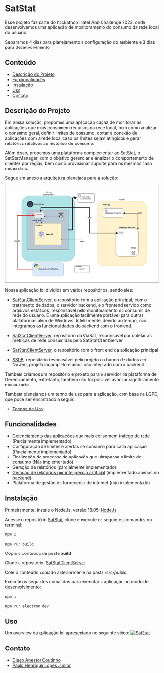 # SatStat

Esse projeto faz parte do hackathon Inatel App Challenge 2023, onde desenvolvemos uma aplicação de monitoramento do consumo da rede local do usuário.

Separamos 4 dias para planejamento e configuração do ambiente e 3 dias para desenvolvimento

## Conteúdo

- [Descrição do Projeto](#descrição-do-projeto)
- [Funcionalidades](#funcionalidades)
- [Instalação](#instalação)
- [Uso](#uso)
- [Contato](#contato)

## Descrição do Projeto

Em nossa solução, propomos uma aplicação capaz de monitorar as aplicações que mais consomem recursos na rede local, bem como analizar o consumo geral, definir limites de consumo, cortar a conexão de aplicações com a rede local caso os limites sejam atingidos e gerar relatórios relativos ao histórico de consumo.

Além disso, propomos uma plataforma complementar ao SatStat, o SatStatManager, com o objetivo gerenciar e analizar o comportamento de clientes por região, bem como provisionar suporte para os mesmos caso necessário.

Segue em anexo a arquitetura planejada para a solução:

![Arquitetura da Solução](/profile/docs/architecture.jpg)

Nossa aplicação foi dividida em vários repositórios, sendo eles:

- [SatStatClientServer](https://github.com/SatStat/SatStatClientServer), o repositório com a aplicação principal, com o tratamento de dados, o servidor backend, e o frontend servido como arquivos estáticos, responsável pelo monitoramento do consumo de rede do usuário. É uma aplicação facilmente portável para outras plataformas além de Windows. Infelizmente, devido ao tempo, não integramos as funcionalidades do backend com o frontend.

- [SatStatClientServer](https://github.com/SatStat/Viasat-NetworkTrafficMeter), repositório da ViaSat, responsável por coletar as métricas de rede consumidas pelo SatStatClientServer

- [SatStatClientServer](https://github.com/SatStat/SatStat), o repositório com o front end da aplicação principal

- [SSDB](https://github.com/SatStat/SSDB), repositório responsável pelo projeto do banco de dados em Nuvem, projeto incompleto e ainda não integrado com o backend

Também criamos um repositório e projeto para o servidor da plataforma de Gerenciamento, entretanto, também não foi possível avançar significamente nessa parte

Também planejamos um termo de uso para a aplicação, com base na LGPD, que pode ser encontrado a seguir:

- [Termos de Uso](/profile/docs/lgpd.md)

## Funcionalidades

- Gerenciamento das aplicações que mais consomem tráfego de rede (Parcialmente implementado)
- Configuração de limites e alertas de consumo para cada aplicação (Parcialmente implementado)
- Finalização do processo da aplicação que ultrapassa o limite de consumo (Não implementado)
- Geração de relatórios (parcialmente implementado)
- [Geração de relatórios por inteligência artificial](https://github.com/SatStat/SatStatClientServer/tree/naturalLenguage) (implementado apenas no backend)
- Plataforma de gestão do fornecedor de internet (não implementado)

## Instalação

Primeiramente, instale o NodeJs, versão 18.05: [NodeJs](https://nodejs.org/en)

Acesse o repositório [SatStat](https://github.com/SatStat/SatStat), clone e execute os seguintes comandos no terminal:
```
npm i

npm run build

```

Copie o conteúdo da pasta <b>build</b>

Clone o repositório: [SatStatClientServer](https://github.com/SatStat/SatStatClientServer)

Cole o conteúdo copiado anteriormente na pasta <i>/src/public</i>

Execute os seguintes comandos para executar a aplicação no modo de desenvolvimento:

```
npm i

npm run electron:dev

```


## Uso

Um overview da aplicação foi apresentado no seguinte video:
[![SatStat](https://img.youtube.com/vi/jn8kYSdKeEg/0.jpg)](https://youtu.be/jn8kYSdKeEg)

## Contato

- [Diego Anestor Coutinho](https://github.com/DIEGOVZK)
- [Paulo Henrique Lopes Junior](https://github.com/paulolopestech)
